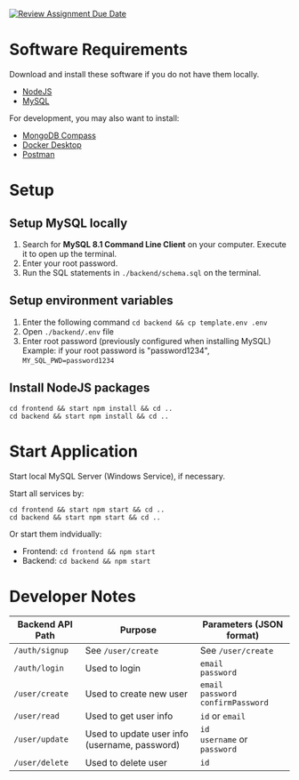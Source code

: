 [![Review Assignment Due Date](https://classroom.github.com/assets/deadline-readme-button-24ddc0f5d75046c5622901739e7c5dd533143b0c8e959d652212380cedb1ea36.svg)](https://classroom.github.com/a/6BOvYMwN)

# Software Requirements

Download and install these software if you do not have them locally.
- [NodeJS](https://nodejs.org/en/download)
- [MySQL](https://dev.mysql.com/downloads/mysql/)

For development, you may also want to install:
- [MongoDB Compass](https://www.mongodb.com/try/download/compass)
- [Docker Desktop](https://www.docker.com/get-started/)
- [Postman](https://www.postman.com/downloads/)

# Setup

## Setup MySQL locally

1. Search for **MySQL 8.1 Command Line Client** on your computer. Execute it to open up the terminal.
2. Enter your root password.
3. Run the SQL statements in `./backend/schema.sql` on the terminal.

## Setup environment variables

1. Enter the following command
```cd backend && cp template.env .env```
1. Open `./backend/.env` file
1. Enter root password (previously configured when installing MySQL)  
   Example: if your root password is "password1234", 
   `MY_SQL_PWD=password1234`

## Install NodeJS packages

```
cd frontend && start npm install && cd ..
cd backend && start npm install && cd ..

```

# Start Application

Start local MySQL Server (Windows Service), if necessary.

Start all services by: 
```
cd frontend && start npm start && cd ..
cd backend && start npm start && cd ..

```
Or start them indvidually:  
- Frontend: `cd frontend && npm start`  
- Backend: `cd backend && npm start`  

# Developer Notes

| Backend API Path | Purpose | Parameters (JSON format) |
| --- | --- | --- |
|`/auth/signup`| See `/user/create` | See `/user/create` |
|`/auth/login`| Used to login | `email` <br> `password` |
|`/user/create`| Used to create new user | `email` <br> `password` <br> `confirmPassword` |
|`/user/read`| Used to get user info | `id` or `email` |
|`/user/update`| Used to update user info (username, password) | `id` <br> `username` or `password` |
|`/user/delete`| Used to delete user | `id` |
